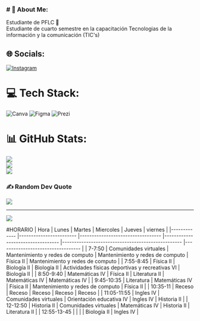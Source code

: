 ### # 💫 About Me:
Estudiante de PFLC 🐆<br>Estudiante de cuarto semestre en la capacitación Tecnologias de la <br>información y la comunicación (TIC's) <br>


## 🌐 Socials:
[![Instagram](https://img.shields.io/badge/Instagram-%23E4405F.svg?logo=Instagram&logoColor=white)](https://instagram.com/alexiatorres06) 

# 💻 Tech Stack:
![Canva](https://img.shields.io/badge/Canva-%2300C4CC.svg?style=for-the-badge&logo=Canva&logoColor=white) 	![Figma](https://img.shields.io/badge/figma-%23F24E1E.svg?style=for-the-badge&logo=figma&logoColor=white) ![Prezi](https://img.shields.io/badge/Prezi-%23000000.svg?style=for-the-badge&logo=Prezi&logoColor=white)
# 📊 GitHub Stats:
![](https://github-readme-stats.vercel.app/api?username=alexiatorres06&theme=dark&hide_border=false&include_all_commits=false&count_private=false)<br/>
![](https://github-readme-streak-stats.herokuapp.com/?user=alexiatorres06&theme=dark&hide_border=false)<br/>
![](https://github-readme-stats.vercel.app/api/top-langs/?username=alexiatorres06&theme=dark&hide_border=false&include_all_commits=false&count_private=false&layout=compact)

### ✍️ Random Dev Quote
![](https://quotes-github-readme.vercel.app/api?type=horizontal&theme=radical)

---
[![](https://visitcount.itsvg.in/api?id=alexiatorres06&icon=0&color=0)](https://visitcount.itsvg.in)

<!-- Proudly created with GPRM ( https://gprm.itsvg.in ) -->

#HORARIO
| Hora        	| Lunes                  	| Martes                           	| Miercoles                        	| Jueves                                           	| viernes                          	|
|-------------	|------------------------	|----------------------------------	|----------------------------------	|--------------------------------------------------	|----------------------------------	|
| 7-7:50      	| Comunidades  virtuales 	| Mantenimiento y redes de computo 	| Mantenimiento y redes de computo 	| Física II                                        	| Mantenimiento y redes de computo 	|
| 7:55-8:45   	| Física II              	| Biología II                      	| Biología II                      	| Actividades físicas deportivas y  recreativas VI 	| Biología II                      	|
| 8:50-9:40   	| Matemáticas IV         	| Física II                        	| Literatura II                    	| Matemáticas IV                                   	| Matemáticas IV                   	|
| 9:45-10:35  	| Literatura             	| Matemáticas IV                   	| Física II                        	| Mantenimiento y redes de computo                 	| Física II                        	|
| 10:35-11    	| Receso                 	| Receso                           	| Receso                           	| Receso                                           	| Receso                           	|
| 11:05-11:55 	| Ingles IV              	| Comunidades  virtuales           	| Orientación  educativa IV        	| Ingles IV                                        	| Historia II                      	|
| 12-12:50    	| Historia II            	| Comunidades virtuales            	| Matemáticas IV                   	| Historia II                                      	| Literatura II                    	|
| 12:55-13-45 	|                        	|                                  	|                                  	| Biología II                                      	| Ingles IV                        	|
